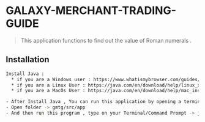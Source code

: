 # GALAXY-MERCHANT-TRADING-GUIDE

> This application functions to find out the value of Roman numerals .

## Installation
```sh
Install Java : 
  * if you are a Windows user : https://www.whatismybrowser.com/guides/how-to-install-java/windows
  * if you are a Linux User : https://java.com/en/download/help/linux_x64_install.xml
  * if you are a MacOs User : https://java.com/en/download/help/mac_install.xml

- After Install Java , You can run this application by opening a terminal (MacOs / Linux) or Command Prompt (Windows)
- Open folder -> gmtg/src/app 
- And then run this program , type on your Terminal/Command Prompt -> java App.java
```
